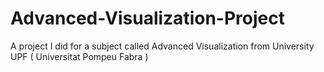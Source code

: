 # Advanced-Visualization-Project
A project I did for a subject called Advanced Visualization from University UPF ( Universitat Pompeu Fabra )
